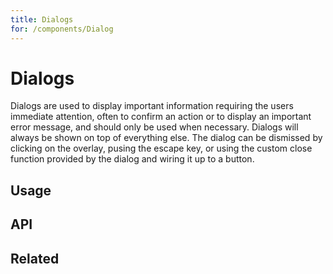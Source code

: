 ```yaml
---
title: Dialogs
for: /components/Dialog
---
```


# Dialogs
Dialogs are used to display important information requiring the users immediate attention, often to confirm an action or to display an important error message, and should only be used when necessary. Dialogs will always be shown on top of everything else. The dialog can be dismissed by clicking on the overlay, pusing the escape key, or using the custom
close function provided by the dialog and wiring it up to a button.

## Usage

<usage name="BasicDialog" title="Basic Dialog" />


## API
<docs-component-metadata :metadata="metadata.options.component"></docs-component-metadata>

## Related
<press-article-link title="Button Groups" subtitle="Combine mutliple buttons intoa  group" to="/components/button-group"></press-article-link>